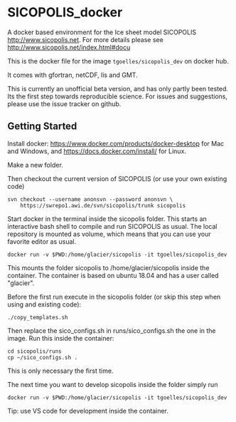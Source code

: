 # SICOPOLIS_docker

A docker based environment for the Ice sheet model SICOPOLIS http://www.sicopolis.net.
For more details please see http://www.sicopolis.net/index.html#docu

This is the docker file for the image  `tgoelles/sicopolis_dev` on docker hub.

It comes with gfortran, netCDF, lis and GMT.

This is currently an unofficial beta version, and has only partly been tested. Its the first step towards reproducible science.
For issues and suggestions, please use the issue tracker on github.


## Getting Started

Install docker: https://www.docker.com/products/docker-desktop for Mac and Windows, and https://docs.docker.com/install/ for Linux.

Make a new folder.

Then checkout the current version of SICOPOLIS (or use your own existing code)

```
svn checkout --username anonsvn --password anonsvn \
    https://swrepo1.awi.de/svn/sicopolis/trunk sicopolis

```

Start docker in the terminal inside the sicopolis folder. This starts an interactive bash shell to compile and run SICOPOLIS as usual. The local repository is mounted as volume, which means that you can use your favorite editor as usual. 

```
docker run -v $PWD:/home/glacier/sicopolis -it tgoelles/sicopolis_dev
```

This mounts the folder sicopolis to /home/glacier/sicopolis inside the container. The container is based on ubuntu 18.04 and has a user called "glacier".


Before the first run execute in the sicopolis folder (or skip this step when using and existing code):

```
./copy_templates.sh
```

Then replace the sico_configs.sh in runs/sico_configs.sh the one in the image. Run this inside the container:

```
cd sicopolis/runs
cp ~/sico_configs.sh .
```

This is only necessary the first time.

The next time you want to develop sicopolis inside the folder simply run 
```
docker run -v $PWD:/home/glacier/sicopolis -it tgoelles/sicopolis_dev
```

Tip: use VS code for development inside the container.
